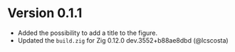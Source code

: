 # Version 0.1.1
- Added the possibility to add a title to the figure.
- Updated the `build.zig` for Zig 0.12.0 dev.3552+b88ae8dbd (@lcscosta) 